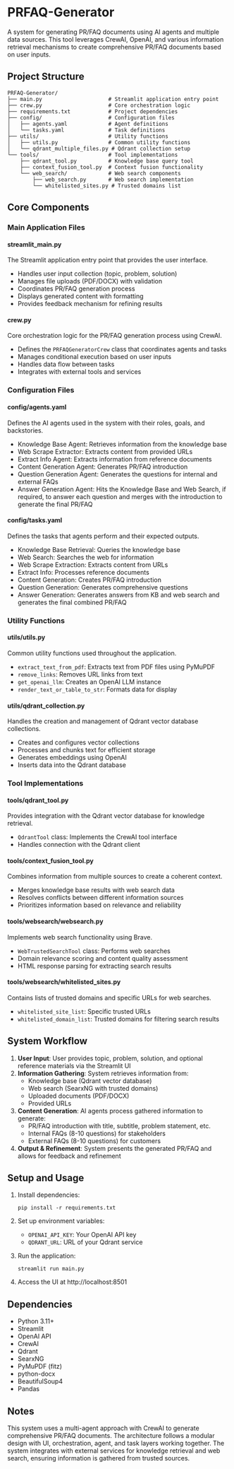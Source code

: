 # PRFAQ-Generator

A system for generating PR/FAQ documents using AI agents and multiple data sources. This tool leverages CrewAI, OpenAI, and various information retrieval mechanisms to create comprehensive PR/FAQ documents based on user inputs.

## Project Structure

```
PRFAQ-Generator/
├── main.py                     # Streamlit application entry point
├── crew.py                     # Core orchestration logic
├── requirements.txt            # Project dependencies
├── config/                     # Configuration files
│   ├── agents.yaml             # Agent definitions
│   └── tasks.yaml              # Task definitions
├── utils/                      # Utility functions
│   ├── utils.py                # Common utility functions
│   └── qdrant_multiple_files.py # Qdrant collection setup
└── tools/                      # Tool implementations
    ├── qdrant_tool.py          # Knowledge base query tool
    ├── context_fusion_tool.py  # Context fusion functionality
    └── web_search/             # Web search components
        ├── web_search.py       # Web search implementation
        └── whitelisted_sites.py # Trusted domains list
```

## Core Components

### Main Application Files

#### streamlit_main.py
The Streamlit application entry point that provides the user interface.
- Handles user input collection (topic, problem, solution)
- Manages file uploads (PDF/DOCX) with validation
- Coordinates PR/FAQ generation process
- Displays generated content with formatting
- Provides feedback mechanism for refining results 

#### crew.py
Core orchestration logic for the PR/FAQ generation process using CrewAI.
- Defines the `PRFAQGeneratorCrew` class that coordinates agents and tasks
- Manages conditional execution based on user inputs
- Handles data flow between tasks
- Integrates with external tools and services 

### Configuration Files

#### config/agents.yaml
Defines the AI agents used in the system with their roles, goals, and backstories.
- Knowledge Base Agent: Retrieves information from the knowledge base
- Web Scrape Extractor: Extracts content from provided URLs
- Extract Info Agent: Extracts information from reference documents
- Content Generation Agent: Generates PR/FAQ introduction
- Question Generation Agent: Generates the questions for internal and external FAQs
- Answer Generation Agent: Hits the Knowledge Base and Web Search, if required, to answer each question and merges with the introduction to generate the final PR/FAQ

#### config/tasks.yaml
Defines the tasks that agents perform and their expected outputs.
- Knowledge Base Retrieval: Queries the knowledge base
- Web Search: Searches the web for information
- Web Scrape Extraction: Extracts content from URLs
- Extract Info: Processes reference documents
- Content Generation: Creates PR/FAQ introduction
- Question Generation: Generates comprehensive questions 
- Answer Generation: Generates answers from KB and web search and generates the final combined PR/FAQ

### Utility Functions

#### utils/utils.py
Common utility functions used throughout the application.
- `extract_text_from_pdf`: Extracts text from PDF files using PyMuPDF
- `remove_links`: Removes URL links from text
- `get_openai_llm`: Creates an OpenAI LLM instance
- `render_text_or_table_to_str`: Formats data for display

#### utils/qdrant_collection.py
Handles the creation and management of Qdrant vector database collections.
- Creates and configures vector collections
- Processes and chunks text for efficient storage
- Generates embeddings using OpenAI
- Inserts data into the Qdrant database 

### Tool Implementations

#### tools/qdrant_tool.py
Provides integration with the Qdrant vector database for knowledge retrieval.
- `QdrantTool` class: Implements the CrewAI tool interface
- Handles connection with the Qdrant client 

#### tools/context_fusion_tool.py
Combines information from multiple sources to create a coherent context.
- Merges knowledge base results with web search data
- Resolves conflicts between different information sources
- Prioritizes information based on relevance and reliability

#### tools/websearch/websearch.py
Implements web search functionality using Brave.
- `WebTrustedSearchTool` class: Performs web searches
- Domain relevance scoring and content quality assessment
- HTML response parsing for extracting search results

#### tools/websearch/whitelisted_sites.py
Contains lists of trusted domains and specific URLs for web searches.
- `whitelisted_site_list`: Specific trusted URLs
- `whitelisted_domain_list`: Trusted domains for filtering search results 

## System Workflow

1. **User Input**: User provides topic, problem, solution, and optional reference materials via the Streamlit UI
2. **Information Gathering**: System retrieves information from:
   - Knowledge base (Qdrant vector database)
   - Web search (SearxNG with trusted domains)
   - Uploaded documents (PDF/DOCX)
   - Provided URLs
3. **Content Generation**: AI agents process gathered information to generate:
   - PR/FAQ introduction with title, subtitle, problem statement, etc.
   - Internal FAQs (8-10 questions) for stakeholders
   - External FAQs (8-10 questions) for customers
4. **Output & Refinement**: System presents the generated PR/FAQ and allows for feedback and refinement

## Setup and Usage

1. Install dependencies:
   ```
   pip install -r requirements.txt
   ```

2. Set up environment variables:
   - `OPENAI_API_KEY`: Your OpenAI API key
   - `QDRANT_URL`: URL of your Qdrant service

3. Run the application:
   ```
   streamlit run main.py
   ```

4. Access the UI at http://localhost:8501

## Dependencies

- Python 3.11+
- Streamlit
- OpenAI API
- CrewAI
- Qdrant
- SearxNG
- PyMuPDF (fitz)
- python-docx
- BeautifulSoup4
- Pandas

## Notes

This system uses a multi-agent approach with CrewAI to generate comprehensive PR/FAQ documents. The architecture follows a modular design with UI, orchestration, agent, and task layers working together. The system integrates with external services for knowledge retrieval and web search, ensuring information is gathered from trusted sources.
